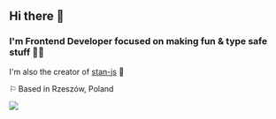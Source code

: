 ## Hi there 👋
### I'm Frontend Developer focused on making fun & type safe stuff 🧙‍♂️

I'm also the creator of [stan-js](https://github.com/codemask-labs/stan-js) 🦫

⚐ Based in Rzeszów, Poland

<img src="https://c.tenor.com/78XYoj-iUxsAAAAC/tenor.gif" alt=" " />
